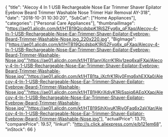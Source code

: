 {
	"title": "Alecoy 4 In 1 USB Rechargeable Nose Ear Trimmer Shaver Epilator Eyebrow Beard Trimmer Washable Nose Trimer Hair Removal AY-318",
	"date": "2018-10-31 10:30:20",
	"SubCat": ["Home Appliances"],
	"categories": ["Personal Care Appliances"],
	"thumbnailImage": "https://ae01.alicdn.com/kf/HTB19QicdsbpK1RjSZFyq6x_qFXaq/Alecoy-4-In-1-USB-Rechargeable-Nose-Ear-Trimmer-Shaver-Epilator-Eyebrow-Beard-Trimmer-Washable-Nose.jpg_220x220.jpg",
	"BigImage": ["https://ae01.alicdn.com/kf/HTB19QicdsbpK1RjSZFyq6x_qFXaq/Alecoy-4-In-1-USB-Rechargeable-Nose-Ear-Trimmer-Shaver-Epilator-Eyebrow-Beard-Trimmer-Washable-Nose.jpg","https://ae01.alicdn.com/kf/HTB1anriXcrrK1Rjy1zeq6xalFXaj/Alecoy-4-In-1-USB-Rechargeable-Nose-Ear-Trimmer-Shaver-Epilator-Eyebrow-Beard-Trimmer-Washable-Nose.jpg","https://ae01.alicdn.com/kf/HTB1ta_iXcfrK1Rjy0Fmq6xhEXXa0/Alecoy-4-In-1-USB-Rechargeable-Nose-Ear-Trimmer-Shaver-Epilator-Eyebrow-Beard-Trimmer-Washable-Nose.jpg","https://ae01.alicdn.com/kf/HTB1HKriXdjvK1RjSspiq6AEqXXap/Alecoy-4-In-1-USB-Rechargeable-Nose-Ear-Trimmer-Shaver-Epilator-Eyebrow-Beard-Trimmer-Washable-Nose.jpg","https://ae01.alicdn.com/kf/HTB19SjhXjvuK1Rjy0Faq6x2aVXar/Alecoy-4-In-1-USB-Rechargeable-Nose-Ear-Trimmer-Shaver-Epilator-Eyebrow-Beard-Trimmer-Washable-Nose.jpg"],
	"actualPrice": 13.70,
	"comparePrice": 19.57,
	"linkurl": "http://s.click.aliexpress.com/e/b121em68",
	"inStock": 66
}
